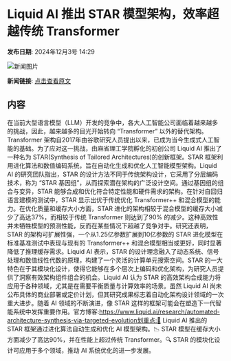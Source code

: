 # ​Liquid AI 推出 STAR 模型架构，效率超越传统 Transformer

**发布日期**: 2024年12月3号 14:29

![新闻图片](https://upload.chinaz.com/2024/1203/6386883293099900247735903.png)

**新闻链接**: [点击查看原文](https://www.aibase.com/zh/news/13652)

## 内容

在当前大型语言模型（LLM）开发的竞争中，各大人工智能公司面临着越来越多的挑战，因此，越来越多的目光开始转向 “Transformer” 以外的替代架构。Transformer 架构自2017年由谷歌研究人员提出以来，已成为当今生成式人工智能的基础。为了应对这一挑战，由麻省理工学院孵化的初创公司 Liquid AI 推出了一种名为 STAR(Synthesis of Tailored Architectures)的创新框架。STAR 框架利用进化算法和数值编码系统，旨在自动化生成和优化人工智能模型架构。Liquid AI 的研究团队指出，STAR 的设计方法不同于传统架构设计，它采用了分层编码技术，称为 “STAR 基因组”，从而探索潜在架构的广泛设计空间。通过基因组的组合与变异，STAR 能够合成和优化符合特定性能和硬件需求的架构。在针对自回归语言建模的测试中，STAR 显示出优于传统优化 Transformer++ 和混合模型的能力。在优化质量和缓存大小方面，STAR 进化的架构相较于混合模型的缓存大小减少了高达37%，而相较于传统 Transformer 则达到了90% 的减少。这种高效性并未牺牲模型的预测性能，反而在某些情况下超越了竞争对手。研究还表明，STAR 的架构可扩展性强，一个从1.25亿参数扩展到10亿参数的 STAR 进化模型在标准基准测试中表现与现有的 Transformer++ 和混合模型相当或更好，同时显著降低了推理缓存需求。Liquid AI 表示，STAR 的设计理念融入了动态系统、信号处理和数值线性代数的原理，构建了一个灵活的计算单元搜索空间。STAR 的一大特色在于其模块化设计，使得它能够在多个层次上编码和优化架构，为研究人员提供了洞察有效架构组件组合的机会。Liquid AI 认为 STAR 的高效架构合成能力将应用于各种领域，尤其是在需要平衡质量与计算效率的场景。虽然 Liquid AI 尚未公布具体的商业部署或定价计划，但其研究成果标志着自动化架构设计领域的一次重大进步。随着 AI 领域的不断演进，像 STAR 这样的框架可能会在塑造下一代智能系统中发挥重要作用。官方博客:https://www.liquid.ai/research/automated-architecture-synthesis-via-targeted-evolution划重点:🌟 Liquid AI 推出的 STAR 框架通过进化算法自动生成和优化 AI 模型架构。📉 STAR 模型在缓存大小方面减少了高达90%，并在性能上超过传统 Transformer。🔍 STAR 的模块化设计可应用于多个领域，推动 AI 系统优化的进一步发展。
